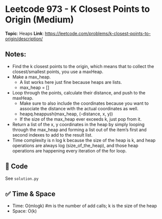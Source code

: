 # Leetcode 973 - K Closest Points to Origin (Medium)

**Topic**: Heaps
**Link**: https://leetcode.com/problems/k-closest-points-to-origin/description/

## Notes: 
 - Find the k closest points to the origin, which means that to collect the closest/smallest points, you use a maxHeap. 
 - Make a max_heap. 
    - A list works here just fine because heaps are lists. 
    - max_heap = []
 - Loop through the points, calculate their distance, and push to the maxHeap. 
    - Make sure to also include the coordinates because you want to associate the distance with the actual coordinates as well. 
    - heapq.heappush(max_heap, (-distance, x, y))
    - If the size of the max_heap ever exceeds k, just pop from it. 
 - Return a list of the x, y coordinates in the heap by simply looping through the max_heap and forming a list out of the item’s first and second indexes to add to the result list. 
 - Time complexity is n log k because the size of the heap is k, and heap operations are always log (size_of_the_heap), and those heap operations are happening every iteration of the for loop. 

## 🧪 Code
See `solution.py`

## ✅ Time & Space
- Time: O(mlogk) #m is the number of add calls; k is the size of the heap
- Space: O(k)